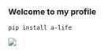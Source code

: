 ### Welcome to my profile

```
pip install a-life
```

<a href="https://github.com/vibOnTop" target="_blank"> <img src="https://discord.c99.nl/widget/theme-3/982746953651732560.png"/></a>
